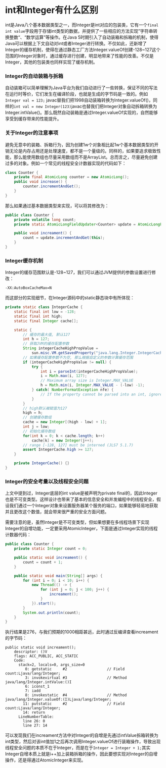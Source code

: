 # int和Integer有什么区别
int是Java八个基本数据类型之一，而Integer是int对应的包装类，它有一个```final int value```字段用于存储int类型的数据，并提供了一些相应的方法实现”字符串转换整数“、“数学运算”等操作。在Java 5时期引入了自动装箱和拆箱的机制，使得Java可以根据上下文自动对int或者Integer进行转换。不仅如此，还新增了Integer的缓存机制，使得在通过静态工厂方法Integer.valueOf创建-128~127这个范围的Integer对象时，通过缓存进行创建，明显地带来了性能的改善。不仅是Integer，其他的包装类也同样实现了缓存机制。

### Integer的自动装箱与拆箱

自动装箱可以简单理解为Java平台为我们自动进行了一些转换，保证不同的写法在运行时等价，它们发生在编译阶段，也就是生成的字节码是一致的。例如```Integer val = 123;```
javac替我们把1998自动装箱转换为Integer.valueOf()，同样的```int val = new Integer(123)```javac也替我们把Integer对象自动拆箱转换为Integer.intValue()。那么既然自动装箱是通过Integer.valueOf实现的，自然能够享受到缓存带来的性能提升。

### 关于Integer的注意事项
避免无意中的装箱、拆箱行为，因为创建1w个对象相比起1w个基本数据类型的开销无论是内存占用还是处理速度，都不是一个量级的。同样的，如果要追求极致性能，那么能使用数组也尽量采用数组而不是ArrayList。总而言之，尽量避免创建过多的对象。例如一个常见的线程安全计数器实现的代码如下：
```java
class Counter { 
	private final AtomicLong counter = new AtomicLong(); 
	public void increase() { 
		counter.incrementAndGet();
	}
}
```
那么如果通过基本数据类型来实现，可以将其修改为：
```java
public class Counter {
    private volatile long count;
    private static AtomicLongFieldUpdater<Counter> update = AtomicLongFieldUpdater.newUpdater(Counter.class, "count");

    public void increament() {
        count = update.incrementAndGet(this);
    }
}
```

### Integer缓存机制
Integer的缓存范围默认是-128~127，我们可以通过JVM提供的参数设置进行修改：
```
-XX:AutoBoxCacheMax=N
```
而这部分的实现细节，在Integer源码中的static静态块中有所体现：
```java
private static class IntegerCache {
	static final int low = -128;
	static final int high;
	static final Integer cache[];

	static {
		// 缓存的最大值, 默认127
		int h = 127;
		// 获取JVM的缓存配置参数
		String integerCacheHighPropValue =
			sun.misc.VM.getSavedProperty("java.lang.Integer.IntegerCache.high");
		// 如果缓存配置参数不为空, 那么根据自定义的参数计算缓存范围
		if (integerCacheHighPropValue != null) {
			try {
				int i = parseInt(integerCacheHighPropValue);
				i = Math.max(i, 127);
				// Maximum array size is Integer.MAX_VALUE
				h = Math.min(i, Integer.MAX_VALUE - (-low) -1);
			} catch( NumberFormatException nfe) {
				// If the property cannot be parsed into an int, ignore it.
			}
		}
		// high默认被赋值为127
		high = h;
		// 创建缓存数组
		cache = new Integer[(high - low) + 1];
		int j = low;
		// 初始化缓存数组
		for(int k = 0; k < cache.length; k++)
			cache[k] = new Integer(j++);
		// range [-128, 127] must be interned (JLS7 5.1.7)
		assert IntegerCache.high >= 127;
	}

	private IntegerCache() {}
}
```

### Integer的安全考量以及线程安全问题

上文中提到过，Integer底层的int value是被声明为private final的，因此Integer也是不可变类型。这样设计也带来了基本的信息安全和并发编程中的线程安全，假设我们通过一个Integer对象来设置服务器某个服务的端口，如果能够轻易地获取并且更改这个数值，就会带来很严重的安全方面问题。  

需要注意的是，虽然Integer是不可变类型，但如果想要在多线程场景下实现Integer的自增功能，一定要采用AtomicInteger，下面是通过Integer实现的线程计数器代码：
```java
public class Counter {
    private static Integer count = 0;

    public static void increament() {
        count = count + 1;
    }

    public static void main(String[] args) {
        for (int i = 0; i < 10; i++) {
            new Thread(() -> {
                for (int j = 0; j < 100; j++) {
                    increament();
                }
            }).start();
        }
        System.out.println(count);
    }
}
```
执行结果是276，与我们预期的1000相距甚远，此时通过反编译查看increament的字节码：
```
public static void increament();
	descriptor: ()V
	flags: ACC_PUBLIC, ACC_STATIC
	Code:
	  stack=2, locals=0, args_size=0
		 0: getstatic     #2                  // Field count:Ljava/lang/Integer;
		 3: invokevirtual #3                  // Method java/lang/Integer.intValue:()I
		 6: iconst_1
		 7: iadd
		 8: invokestatic  #4                  // Method java/lang/Integer.valueOf:(I)Ljava/lang/Integer;
		11: putstatic     #2                  // Field count:Ljava/lang/Integer;
		14: return
	  LineNumberTable:
		line 26: 0
		line 27: 14
```
可以发现我们在increament方法中对Integer的自增是先通过intValue拆箱转换为int类型，然后对该int值加1之后再次调用Integer.valueOf进行装箱操作，导致出现线程安全问题的本质不在于Integer，而是在于```Integer = Integer + 1;```其实Integer自增本质上就是i++加上装箱拆箱的操作，因此要想实现对Integer的自增操作，还是得通过AtomicInteger来实现。